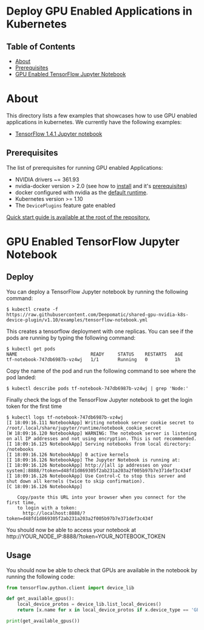 # Deploy GPU Enabled Applications in Kubernetes

## Table of Contents

- [About](#about)
- [Prerequisites](#prerequisites)
- [GPU Enabled TensorFlow Jupyter Notebook](#gpu-enabled-tensorflow-jupyter-notebook)

# About

This directory lists a few examples that showcases how to use GPU enabled
applications in kubernetes.
We currently have the following examples:
- [TensorFlow 1.4.1 Jupyter notebook](https://hub.docker.com/r/tensorflow/tensorflow)

## Prerequisites

The list of prerequisites for running GPU enabled Applications:
* NVIDIA drivers ~= 361.93
* nvidia-docker version > 2.0 (see how to [install](https://github.com/NVIDIA/nvidia-docker) and it's [prerequisites](https://github.com/nvidia/nvidia-docker/wiki/Installation-\(version-2.0\)#prerequisites))
* docker configured with nvidia as the [default runtime](https://github.com/NVIDIA/nvidia-docker/wiki/Advanced-topics#default-runtime).
* Kubernetes version >= 1.10
* The `DevicePlugins` feature gate enabled

[Quick start guide is available at the root of the repository.](https://github.com/Deepomatic/shared-gpu-nvidia-k8s-device-plugin)

# GPU Enabled TensorFlow Jupyter Notebook

## Deploy

You can deploy a TensorFlow Jupyter notebook by running the following command:
```shell
$ kubectl create -f https://raw.githubusercontent.com/Deepomatic/shared-gpu-nvidia-k8s-device-plugin/v1.10/examples/tensorflow-notebook.yml
```

This creates a tensorflow deployment with one replicas. You can see if the pods are running by typing the following command:
```shell
$ kubectl get pods
NAME                           READY     STATUS    RESTARTS   AGE
tf-notebook-747db6987b-vz4wj   1/1       Running   0          1h
```

Copy the name of the pod and run the following command to see where the pod landed:
```shell
$ kubectl describe pods tf-notebook-747db6987b-vz4wj | grep 'Node:'
```

Finally check the logs of the TensorFlow Jupyter notebook to get the login token for the first time
```shell
$ kubectl logs tf-notebook-747db6987b-vz4wj
[I 18:09:16.111 NotebookApp] Writing notebook server cookie secret to /root/.local/share/jupyter/runtime/notebook_cookie_secret
[W 18:09:16.120 NotebookApp] WARNING: The notebook server is listening on all IP addresses and not using encryption. This is not recommended.
[I 18:09:16.125 NotebookApp] Serving notebooks from local directory: /notebooks
[I 18:09:16.126 NotebookApp] 0 active kernels
[I 18:09:16.126 NotebookApp] The Jupyter Notebook is running at:
[I 18:09:16.126 NotebookApp] http://[all ip addresses on your system]:8888/?token=d48fd1d869305f2ab231a203a2f005b97b7e371def3c434f
[I 18:09:16.126 NotebookApp] Use Control-C to stop this server and shut down all kernels (twice to skip confirmation).
[C 18:09:16.126 NotebookApp]

    Copy/paste this URL into your browser when you connect for the first time,
    to login with a token:
      http://localhost:8888/?token=d48fd1d869305f2ab231a203a2f005b97b7e371def3c434f
```

You should now be able to access your notebook at http://YOUR_NODE_IP:8888/?token=YOUR_NOTEBOOK_TOKEN

## Usage

You should now be able to check that GPUs are available in the notebook by running the following code:
```python
from tensorflow.python.client import device_lib

def get_available_gpus():
    local_device_protos = device_lib.list_local_devices()
    return [x.name for x in local_device_protos if x.device_type == 'GPU']

print(get_available_gpus())
```
